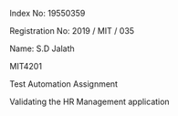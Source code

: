 Index No: 19550359

Registration No: 2019 / MIT / 035

Name: S.D Jalath



MIT4201

Test Automation Assignment

Validating the HR Management application
